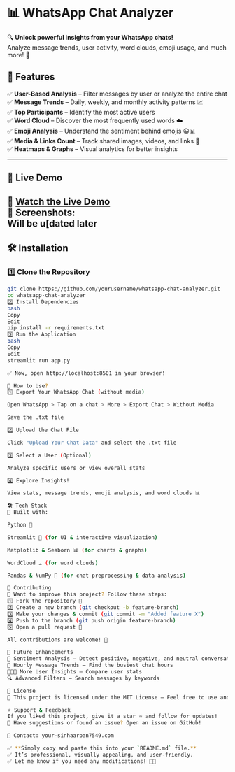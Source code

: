 # 📊 WhatsApp Chat Analyzer



🔍 **Unlock powerful insights from your WhatsApp chats!**  
Analyze message trends, user activity, word clouds, emoji usage, and much more! 🚀  


## 🎯 Features

✅ **User-Based Analysis** – Filter messages by user or analyze the entire chat  
✅ **Message Trends** – Daily, weekly, and monthly activity patterns 📈  
✅ **Top Participants** – Identify the most active users  
✅ **Word Cloud** – Discover the most frequently used words ☁️  
✅ **Emoji Analysis** – Understand the sentiment behind emojis 😀📊  
✅ **Media & Links Count** – Track shared images, videos, and links 🔗  
✅ **Heatmaps & Graphs** – Visual analytics for better insights  

---

## 🎥 Live Demo

🔹 **[Watch the Live Demo](https://your-demo-link.com)**  
🔹 **Screenshots:**  
Will be u[dated later
---

## 🛠️ Installation

### 1️⃣ Clone the Repository
```bash
git clone https://github.com/yourusername/whatsapp-chat-analyzer.git
cd whatsapp-chat-analyzer
2️⃣ Install Dependencies
bash
Copy
Edit
pip install -r requirements.txt
3️⃣ Run the Application
bash
Copy
Edit
streamlit run app.py

✅ Now, open http://localhost:8501 in your browser!

📂 How to Use?
1️⃣ Export Your WhatsApp Chat (without media)

Open WhatsApp > Tap on a chat > More > Export Chat > Without Media

Save the .txt file

2️⃣ Upload the Chat File

Click "Upload Your Chat Data" and select the .txt file

3️⃣ Select a User (Optional)

Analyze specific users or view overall stats

4️⃣ Explore Insights!

View stats, message trends, emoji analysis, and word clouds 📊

🛠️ Tech Stack
🚀 Built with:

Python 🐍

Streamlit 🎨 (for UI & interactive visualization)

Matplotlib & Seaborn 📊 (for charts & graphs)

WordCloud ☁️ (for word clouds)

Pandas & NumPy 📑 (for chat preprocessing & data analysis)

🤝 Contributing
🔹 Want to improve this project? Follow these steps:
1️⃣ Fork the repository 🍴
2️⃣ Create a new branch (git checkout -b feature-branch)
3️⃣ Make your changes & commit (git commit -m "Added feature X")
4️⃣ Push to the branch (git push origin feature-branch)
5️⃣ Open a pull request 🚀

All contributions are welcome! 🎉

🔮 Future Enhancements
🚀 Sentiment Analysis – Detect positive, negative, and neutral conversations
📅 Hourly Message Trends – Find the busiest chat hours
🧑‍🤝‍🧑 More User Insights – Compare user stats
🔍 Advanced Filters – Search messages by keywords

📜 License
📌 This project is licensed under the MIT License – Feel free to use and modify!

⭐ Support & Feedback
If you liked this project, give it a star ⭐ and follow for updates!
💬 Have suggestions or found an issue? Open an issue on GitHub!

📧 Contact: your-sinhaarpan7549.com

✅ **Simply copy and paste this into your `README.md` file.**   
✅ It’s professional, visually appealing, and user-friendly.  
✅ Let me know if you need any modifications! 🚀🔥
